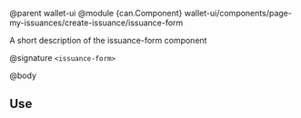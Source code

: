 @parent wallet-ui
@module {can.Component} wallet-ui/components/page-my-issuances/create-issuance/issuance-form <issuance-form>

A short description of the issuance-form component

@signature `<issuance-form>`

@body

## Use

